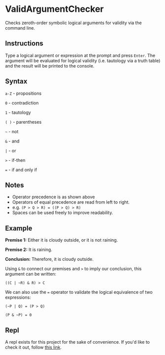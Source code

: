 # ValidArgumentChecker
Checks zeroth-order symbolic logical arguments for validity via the command line.

## Instructions
Type a logical argument or expression at the prompt and press `Enter`. The argument will be evaluated for logical validity (i.e. tautology via a truth table) and the result will be printed to the console.

## Syntax
`a-Z` - propositions

`0` - contradiction

`1` - tautology

`( )` - parentheses

`~` - not

`&` - and

`|` - or

`>` - if-then

`=` - if and only if

## Notes
 - Operator precedence is as shown above
 - Operators of equal precedence are read from left to right.
  - e.g. `(P > Q > R) = ((P > Q) > R)` 
 - Spaces can be used freely to improve readability.

## Example

**Premise 1:**  Either it is cloudy outside, or it is not raining.

**Premise 2:**  It is raining.

**Conclusion:** Therefore, it is cloudy outside.

Using `&` to connect our premises and `>` to imply our conclusion, this argument can be written:

`((C | ~R) & R) > C`

We can also use the `=` operator to validate the logical equivalence of two expressions:

`(~P | Q) = (P > Q)`

`(P & ~P) = 0`

## Repl
A repl exists for this project for the sake of convenience. If you'd like to check it out, follow [this link](https://repl.it/talk/share/Valid-Argument-Checker/127450).
